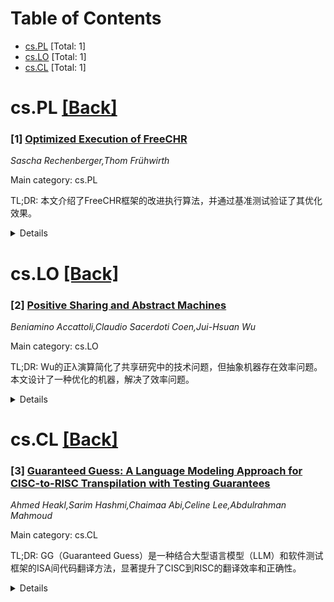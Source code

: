 <div id=toc></div>

# Table of Contents

- [cs.PL](#cs.PL) [Total: 1]
- [cs.LO](#cs.LO) [Total: 1]
- [cs.CL](#cs.CL) [Total: 1]


<div id='cs.PL'></div>

# cs.PL [[Back]](#toc)

### [1] [Optimized Execution of FreeCHR](https://arxiv.org/abs/2506.14485)
*Sascha Rechenberger,Thom Frühwirth*

Main category: cs.PL

TL;DR: 本文介绍了FreeCHR框架的改进执行算法，并通过基准测试验证了其优化效果。


<details>
  <summary>Details</summary>
Motivation: 现有CHR实现方法重复且难以维护，需统一嵌入方法以提高正确性。

Method: 提出改进的FreeCHR执行算法并实现优化。

Result: 基准测试表明优化后的算法有效。

Conclusion: 改进的FreeCHR算法为CHR嵌入提供了高效统一的解决方案。

Abstract: Constraint Handling Rules (CHR) is a rule-based programming language that rewrites collections of constraints. It is typically embedded into a general-purpose language. There exists a plethora of implementations for numerous host languages. However, the existing implementations often re-invent the method of embedding, which impedes maintenance and weakens assertions of correctness. To formalize and thereby unify the embedding of a ground subset of CHR into arbitrary host languages, we introduced the framework FreeCHR and proved it to be a valid representation of classical CHR. For the sake of simplicity, abstract implementations of our framework did not yet include a concrete matching algorithm nor optimizations. In this paper, we introduce an improved execution algorithm for FreeCHR. We also provide an evaluation of the algorithm via benchmarks which suggest the effectiveness of our implemented optimizations.

</details>


<div id='cs.LO'></div>

# cs.LO [[Back]](#toc)

### [2] [Positive Sharing and Abstract Machines](https://arxiv.org/abs/2506.14131)
*Beniamino Accattoli,Claudio Sacerdoti Coen,Jui-Hsuan Wu*

Main category: cs.LO

TL;DR: Wu的正λ演算简化了共享研究中的技术问题，但抽象机器存在效率问题。本文设计了一种优化的机器，解决了效率问题。


<details>
  <summary>Details</summary>
Motivation: 研究Wu的正λ演算的抽象机器效率问题，并提出优化方案。

Method: 定义自然抽象机器，分析其效率问题，设计基于新切片技术的优化机器。

Result: 优化后的机器解决了效率问题，避免了二次时间减速。

Conclusion: 通过新切片技术，优化机器在正λ演算中实现了高效运行。

Abstract: Wu's positive $λ$-calculus is a recent call-by-value $λ$-calculus with sharing coming from Miller and Wu's study of the proof-theoretical concept of focalization. Accattoli and Wu showed that it simplifies a technical aspect of the study of sharing; namely it rules out the recurrent issue of renaming chains, that often causes a quadratic time slowdown.
  In this paper, we define the natural abstract machine for the positive $λ$-calculus and show that it suffers from an inefficiency: the quadratic slowdown somehow reappears when analyzing the cost of the machine. We then design an optimized machine for the positive $λ$-calculus, which we prove efficient. The optimization is based on a new slicing technique which is dual to the standard structure of machine environments.

</details>


<div id='cs.CL'></div>

# cs.CL [[Back]](#toc)

### [3] [Guaranteed Guess: A Language Modeling Approach for CISC-to-RISC Transpilation with Testing Guarantees](https://arxiv.org/abs/2506.14606)
*Ahmed Heakl,Sarim Hashmi,Chaimaa Abi,Celine Lee,Abdulrahman Mahmoud*

Main category: cs.CL

TL;DR: GG（Guaranteed Guess）是一种结合大型语言模型（LLM）和软件测试框架的ISA间代码翻译方法，显著提升了CISC到RISC的翻译效率和正确性。


<details>
  <summary>Details</summary>
Motivation: 硬件生态系统快速发展，需要快速、灵活且正确地在不同指令集架构（ISA）间翻译低级程序，以增强代码的可移植性和寿命。

Method: GG利用预训练的LLM生成候选翻译，并通过软件测试框架量化翻译的置信度。

Result: 在HumanEval和BringupBench上分别达到99%和49%的正确率，性能优于Rosetta 2，运行速度更快、能效更高、内存占用更少。

Conclusion: GG为CISC到RISC的翻译任务提供了高效解决方案，并开源代码和数据以推动相关研究。

Abstract: The hardware ecosystem is rapidly evolving, with increasing interest in translating low-level programs across different instruction set architectures (ISAs) in a quick, flexible, and correct way to enhance the portability and longevity of existing code. A particularly challenging class of this transpilation problem is translating between complex- (CISC) and reduced- (RISC) hardware architectures, due to fundamental differences in instruction complexity, memory models, and execution paradigms. In this work, we introduce GG (Guaranteed Guess), an ISA-centric transpilation pipeline that combines the translation power of pre-trained large language models (LLMs) with the rigor of established software testing constructs. Our method generates candidate translations using an LLM from one ISA to another, and embeds such translations within a software-testing framework to build quantifiable confidence in the translation. We evaluate our GG approach over two diverse datasets, enforce high code coverage (>98%) across unit tests, and achieve functional/semantic correctness of 99% on HumanEval programs and 49% on BringupBench programs, respectively. Further, we compare our approach to the state-of-the-art Rosetta 2 framework on Apple Silicon, showcasing 1.73x faster runtime performance, 1.47x better energy efficiency, and 2.41x better memory usage for our transpiled code, demonstrating the effectiveness of GG for real-world CISC-to-RISC translation tasks. We will open-source our codes, data, models, and benchmarks to establish a common foundation for ISA-level code translation research.

</details>
